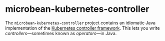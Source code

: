 # microbean-kubernetes-controller

The `microbean-kubernetes-controller` project contains an idiomatic
Java implementation of the [Kubernetes controller
framework][tools-cache].  This lets you write
_controllers_&mdash;sometimes known as _operators_&mdash;in Java.

[tools-cache]: https://github.com/kubernetes/kubernetes/blob/v1.9.0/staging/src/k8s.io/client-go/tools/cache/
